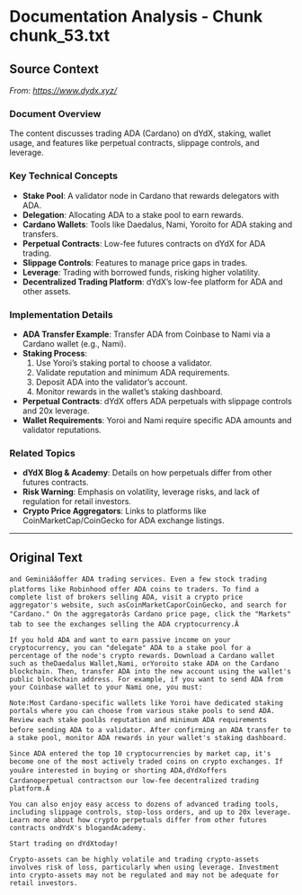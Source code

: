 # Documentation Analysis - Chunk chunk_53.txt

## Source Context
*From: https://www.dydx.xyz/*

### Document Overview  
The content discusses trading ADA (Cardano) on dYdX, staking, wallet usage, and features like perpetual contracts, slippage controls, and leverage.  

### Key Technical Concepts  
- **Stake Pool**: A validator node in Cardano that rewards delegators with ADA.  
- **Delegation**: Allocating ADA to a stake pool to earn rewards.  
- **Cardano Wallets**: Tools like Daedalus, Nami, Yoroito for ADA staking and transfers.  
- **Perpetual Contracts**: Low-fee futures contracts on dYdX for ADA trading.  
- **Slippage Controls**: Features to manage price gaps in trades.  
- **Leverage**: Trading with borrowed funds, risking higher volatility.  
- **Decentralized Trading Platform**: dYdX’s low-fee platform for ADA and other assets.  

### Implementation Details  
- **ADA Transfer Example**: Transfer ADA from Coinbase to Nami via a Cardano wallet (e.g., Nami).  
- **Staking Process**:  
  1. Use Yoroi’s staking portal to choose a validator.  
  2. Validate reputation and minimum ADA requirements.  
  3. Deposit ADA into the validator’s account.  
  4. Monitor rewards in the wallet’s staking dashboard.  
- **Perpetual Contracts**: dYdX offers ADA perpetuals with slippage controls and 20x leverage.  
- **Wallet Requirements**: Yoroi and Nami require specific ADA amounts and validator reputations.  

### Related Topics  
- **dYdX Blog & Academy**: Details on how perpetuals differ from other futures contracts.  
- **Risk Warning**: Emphasis on volatility, leverage risks, and lack of regulation for retail investors.  
- **Crypto Price Aggregators**: Links to platforms like CoinMarketCap/CoinGecko for ADA exchange listings.

---

## Original Text
```
and Geminiââoffer ADA trading services. Even a few stock trading platforms like Robinhood offer ADA coins to traders. To find a complete list of brokers selling ADA, visit a crypto price aggregator's website, such asCoinMarketCaporCoinGecko, and search for "Cardano." On the aggregatorâs Cardano price page, click the "Markets" tab to see the exchanges selling the ADA cryptocurrency.Â

If you hold ADA and want to earn passive income on your cryptocurrency, you can "delegate" ADA to a stake pool for a percentage of the node's crypto rewards. Download a Cardano wallet such as theDaedalus Wallet,Nami, orYoroito stake ADA on the Cardano blockchain. Then, transfer ADA into the new account using the wallet's public blockchain address. For example, if you want to send ADA from your Coinbase wallet to your Nami one, you must:

Note:Most Cardano-specific wallets like Yoroi have dedicated staking portals where you can choose from various stake pools to send ADA. Review each stake poolâs reputation and minimum ADA requirements before sending ADA to a validator. After confirming an ADA transfer to a stake pool, monitor ADA rewards in your wallet's staking dashboard.

Since ADA entered the top 10 cryptocurrencies by market cap, it's become one of the most actively traded coins on crypto exchanges. If youâre interested in buying or shorting ADA,dYdXoffers Cardanoperpetual contractson our low-fee decentralized trading platform.Â

You can also enjoy easy access to dozens of advanced trading tools, including slippage controls, stop-loss orders, and up to 20x leverage. Learn more about how crypto perpetuals differ from other futures contracts ondYdX's blogandAcademy.

Start trading on dYdXtoday!

Crypto-assets can be highly volatile and trading crypto-assets involves risk of loss, particularly when using leverage. Investment into crypto-assets may not be regulated and may not be adequate for retail investors.
```